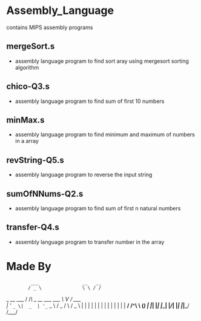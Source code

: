 # Assembly_Language
contains MIPS assembly programs 

## mergeSort.s
* assembly language program to find sort aray using mergesort sorting algorithm

## chico-Q3.s
* assembly language program to find sum of first 10 numbers

## minMax.s
* assembly language program to find minimum and maximum of numbers in a array

## revString-Q5.s
* assembly language program to reverse the input string

## sumOfNNums-Q2.s
* assembly language program to find sum of first n natural numbers

## transfer-Q4.s
* assembly language program to transfer number in the array



# Made By
             ___                __   __      
            / _ \               \ \ / /      
  _ __ ___ / /_\ \_ __ ___   ___ \ V /  ___  
 | '_ ` _ \|  _  | '_ ` _ \ / _ \/   \ / _ \ 
 | | | | | | | | | | | | | |  __/ /^\ \ (_) |
 |_| |_| |_\_| |_/_| |_| |_|\___\/   \/\___/ 
                                            
                                            




